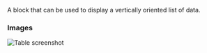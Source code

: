 A block that can be used to display a vertically oriented list of data.

### Images

![Table screenshot](https://gitlab.com/appsemble/appsemble/-/raw/0.30.14-test.5/config/assets/list.png)
